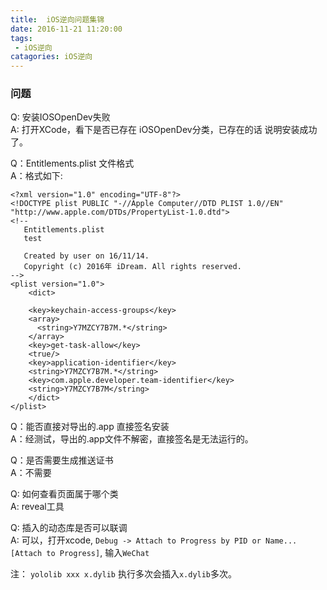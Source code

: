 ```yaml
---
title:  iOS逆向问题集锦
date: 2016-11-21 11:20:00
tags: 
 - iOS逆向
catagories: iOS逆向
---
```


### 问题
Q: 安装IOSOpenDev失败  
A: 打开XCode，看下是否已存在 iOSOpenDev分类，已存在的话 说明安装成功了。


Q：Entitlements.plist 文件格式  
A：格式如下:
```
<?xml version="1.0" encoding="UTF-8"?>
<!DOCTYPE plist PUBLIC "-//Apple Computer//DTD PLIST 1.0//EN" "http://www.apple.com/DTDs/PropertyList-1.0.dtd">
<!--
   Entitlements.plist
   test

   Created by user on 16/11/14.
   Copyright (c) 2016年 iDream. All rights reserved.
-->
<plist version="1.0">
    <dict>
    
    <key>keychain-access-groups</key>
    <array>
      <string>Y7MZCY7B7M.*</string>   
    </array>
    <key>get-task-allow</key>
    <true/>
    <key>application-identifier</key>
    <string>Y7MZCY7B7M.*</string>
    <key>com.apple.developer.team-identifier</key>
    <string>Y7MZCY7B7M</string>
    </dict>
</plist>
```


Q：能否直接对导出的.app 直接签名安装   
A：经测试，导出的.app文件不解密，直接签名是无法运行的。


Q：是否需要生成推送证书  
A：不需要

Q: 如何查看页面属于哪个类  
A: reveal工具

Q: 插入的动态库是否可以联调  
A: 可以，打开xcode, `Debug -> Attach to Progress by PID or Name...[Attach to Progress]`, 输入`WeChat`





注： `yololib xxx x.dylib` 执行多次会插入`x.dylib`多次。
